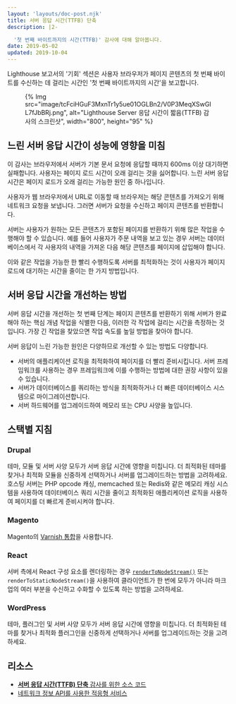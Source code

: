 ```yaml
---
layout: 'layouts/doc-post.njk'
title: 서버 응답 시간(TTFB) 단축
description: |2-

  '첫 번째 바이트까지의 시간(TTFB)' 감사에 대해 알아봅니다.
date: 2019-05-02
updated: 2019-10-04
---
```


Lighthouse 보고서의 '기회' 섹션은 사용자 브라우저가 페이지 콘텐츠의 첫 번째 바이트를 수신하는 데 걸리는 시간인 '첫 번째 바이트까지의 시간'을 보고합니다.

<figure>   {% Img src="image/tcFciHGuF3MxnTr1y5ue01OGLBn2/V0P3MeqXSwGIL7fJbBRj.png", alt="Lighthouse Server 응답 시간이 짧음(TTFB) 감사의 스크린샷", width="800", height="95" %}</figure>

## 느린 서버 응답 시간이 성능에 영향을 미침

이 감사는 브라우저에서 서버가 기본 문서 요청에 응답할 때까지 600ms 이상 대기하면 실패합니다. 사용자는 페이지 로드 시간이 오래 걸리는 것을 싫어합니다. 느린 서버 응답 시간은 페이지 로드가 오래 걸리는 가능한 원인 중 하나입니다.

사용자가 웹 브라우저에서 URL로 이동할 때 브라우저는 해당 콘텐츠를 가져오기 위해 네트워크 요청을 보냅니다. 그러면 서버가 요청을 수신하고 페이지 콘텐츠를 반환합니다.

서버는 사용자가 원하는 모든 콘텐츠가 포함된 페이지를 반환하기 위해 많은 작업을 수행해야 할 수 있습니다. 예를 들어 사용자가 주문 내역을 보고 있는 경우 서버는 데이터베이스에서 각 사용자의 내역을 가져온 다음 해당 콘텐츠를 페이지에 삽입해야 합니다.

이와 같은 작업을 가능한 한 빨리 수행하도록 서버를 최적화하는 것이 사용자가 페이지 로드에 대기하는 시간을 줄이는 한 가지 방법입니다.

## 서버 응답 시간을 개선하는 방법

서버 응답 시간을 개선하는 첫 번째 단계는 페이지 콘텐츠를 반환하기 위해 서버가 완료해야 하는 핵심 개념 작업을 식별한 다음, 이러한 각 작업에 걸리는 시간을 측정하는 것입니다. 가장 긴 작업을 찾았으면 작업 속도를 높일 방법을 찾아야 합니다.

서버 응답이 느린 가능한 원인은 다양하므로 개선할 수 있는 방법도 다양합니다.

- 서버의 애플리케이션 로직을 최적화하여 페이지를 더 빨리 준비시킵니다. 서버 프레임워크를 사용하는 경우 프레임워크에 이를 수행하는 방법에 대한 권장 사항이 있을 수 있습니다.
- 서버가 데이터베이스를 쿼리하는 방식을 최적화하거나 더 빠른 데이터베이스 시스템으로 마이그레이션합니다.
- 서버 하드웨어를 업그레이드하여 메모리 또는 CPU 사양을 높입니다.

## 스택별 지침

### Drupal

테마, 모듈 및 서버 사양 모두가 서버 응답 시간에 영향을 미칩니다. 더 최적화된 테마를 찾거나 최적화 모듈을 신중하게 선택하거나 서버를 업그레이드하는 방법을 고려하세요. 호스팅 서버는 PHP opcode 캐싱, memcached 또는 Redis와 같은 메모리 캐싱 시스템을 사용하여 데이터베이스 쿼리 시간을 줄이고 최적화된 애플리케이션 로직을 사용하여 페이지를 더 빠르게 준비시켜야 합니다.

### Magento

Magento의 [Varnish 통합](https://devdocs.magento.com/guides/v2.3/config-guide/varnish/config-varnish.html)을 사용합니다.

### React

서버 측에서 React 구성 요소를 렌더링하는 경우 [`renderToNodeStream()`](https://reactjs.org/docs/react-dom-server.html#rendertonodestream) 또는 `renderToStaticNodeStream()`을 사용하여 클라이언트가 한 번에 모두가 아니라 마크업의 여러 부분을 수신하고 수화할 수 있도록 하는 방법을 고려하세요.

### WordPress

테마, 플러그인 및 서버 사양 모두가 서버 응답 시간에 영향을 미칩니다. 더 최적화된 테마를 찾거나 최적화 플러그인을 신중하게 선택하거나 서버를 업그레이드하는 것을 고려하세요.

## 리소스

- [**서버 응답 시간(TTFB) 단축** 감사를 위한 소스 코드](https://github.com/GoogleChrome/lighthouse/blob/master/lighthouse-core/audits/server-response-time.js)
- [네트워크 정보 API를 사용한 적응형 서비스](https://web.dev/adaptive-serving-based-on-network-quality/)
